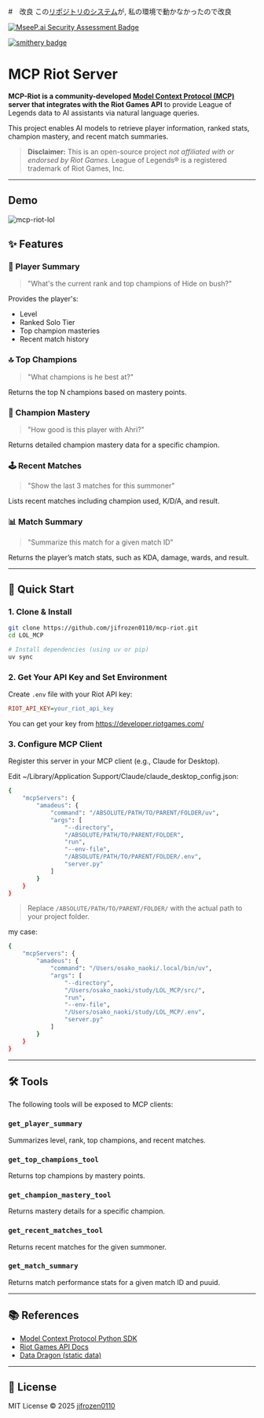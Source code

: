 #　改良
この[リポジトリのシステム](https://github.com/jifrozen0110/mcp-riot)が, 私の環境で動かなかったので改良



[![MseeP.ai Security Assessment Badge](https://mseep.net/pr/jifrozen0110-mcp-riot-badge.png)](https://mseep.ai/app/jifrozen0110-mcp-riot)

[![smithery badge](https://smithery.ai/badge/@jifrozen0110/riot)](https://smithery.ai/server/@jifrozen0110/riot)
# MCP Riot Server

**MCP-Riot is a community-developed [Model Context Protocol (MCP)](https://github.com/modelcontextprotocol) server that integrates with the Riot Games API** to provide League of Legends data to AI assistants via natural language queries.

This project enables AI models to retrieve player information, ranked stats, champion mastery, and recent match summaries.

> **Disclaimer:** This is an open-source project *not affiliated with or endorsed by Riot Games.* League of Legends® is a registered trademark of Riot Games, Inc.

---
## Demo
![mcp-riot-lol](https://github.com/user-attachments/assets/ef0c62d7-f99b-4a74-bc7d-8b737bf8fe2a)


## ✨ Features

### 🧾 Player Summary
> "What's the current rank and top champions of Hide on bush?"

Provides the player's:
- Level
- Ranked Solo Tier
- Top champion masteries
- Recent match history

### 🔝 Top Champions
> "What champions is he best at?"

Returns the top N champions based on mastery points.

### 🎯 Champion Mastery
> "How good is this player with Ahri?"

Returns detailed champion mastery data for a specific champion.

### 🕹️ Recent Matches
> "Show the last 3 matches for this summoner"

Lists recent matches including champion used, K/D/A, and result.

### 📊 Match Summary
> "Summarize this match for a given match ID"

Returns the player’s match stats, such as KDA, damage, wards, and result.

---

## 🚀 Quick Start

### 1. Clone & Install

```bash
git clone https://github.com/jifrozen0110/mcp-riot.git
cd LOL_MCP

# Install dependencies (using uv or pip)
uv sync
```


### 2. Get Your API Key and Set Environment

Create `.env` file with your Riot API key:

```ini
RIOT_API_KEY=your_riot_api_key
```
You can get your key from https://developer.riotgames.com/


### 3. Configure MCP Client

Register this server in your MCP client (e.g., Claude for Desktop).

Edit ~/Library/Application Support/Claude/claude_desktop_config.json:

``` bash
{
    "mcpServers": {
        "amadeus": {
            "command": "/ABSOLUTE/PATH/TO/PARENT/FOLDER/uv",
            "args": [
                "--directory",
                "/ABSOLUTE/PATH/TO/PARENT/FOLDER",
                "run",
                "--env-file",
                "/ABSOLUTE/PATH/TO/PARENT/FOLDER/.env",
                "server.py"
            ]
        }
    }
}
```

> Replace `/ABSOLUTE/PATH/TO/PARENT/FOLDER/` with the actual path to your project folder.

my case:

``` bash
{
    "mcpServers": {
		"amadeus": {
            "command": "/Users/osako_naoki/.local/bin/uv",
            "args": [
                "--directory",
                "/Users/osako_naoki/study/LOL_MCP/src/",
                "run",
                "--env-file",
                "/Users/osako_naoki/study/LOL_MCP/.env",
                "server.py"
            ]
        }
    }
}

```

---
## 🛠️ Tools

The following tools will be exposed to MCP clients:

### `get_player_summary`

Summarizes level, rank, top champions, and recent matches.

### `get_top_champions_tool`

Returns top champions by mastery points.

### `get_champion_mastery_tool`

Returns mastery details for a specific champion.

### `get_recent_matches_tool`

Returns recent matches for the given summoner.

### `get_match_summary`

Returns match performance stats for a given match ID and puuid.

---

## 📚 References

- [Model Context Protocol Python SDK](https://github.com/modelcontextprotocol/python-sdk)
- [Riot Games API Docs](https://developer.riotgames.com/)
- [Data Dragon (static data)](https://developer.riotgames.com/docs/lol#data-dragon)

---

## 📝 License

MIT License © 2025 [jifrozen0110](https://github.com/jifrozen0110)
